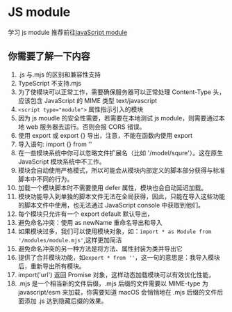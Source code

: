 # JS module

学习 js module 推荐前往[javaScript module](https://developer.mozilla.org/zh-CN/docs/Web/JavaScript/Guide/Modules)

## 你需要了解一下内容

1. .js 与.mjs 的区别和兼容性支持
2. TypeScript 不支持.mjs
3. 为了使模块可以正常工作，需要确保服务器可以正常处理 Content-Type 头，应该包含 JavaScript 的 MIME 类型 text/javascript
4. `<script type="module">` 属性指示引入的模块
5. 因为 js moudle 的安全性需要，若需要在本地测试 js module，则需要通过本地 web 服务器去运行。否则会报 CORS 错误。
6. 使用 export 或 export {} 导出，注意，不能在函数内使用 export
7. 导入语句: import {} from ''
8. 在一些模块系统中你可以忽略文件扩展名（比如 '/model/squre'）。这在原生 JavaScript 模块系统中不工作。
9. 模块会自动使用严格模式，所以可能会从模块内部定义的脚本部分获得与标准脚本中不同的行为。
10. 加载一个模块脚本时不需要使用 defer 属性，模块也会自动延迟加载。
11. 模块功能导入到单独的脚本文件无法在全局获得，因此，只能在导入这些功能的脚本文件中使用，也无法通过 JavaScript console 中获取到他们。
12. 每个模块只允许有一个 export default 默认导出，
13. 避免命名冲突：使用 as newName 重命名导出和导入
14. 如果模块过多，我们可以使用模块对象，如：`import * as Module from '/modules/module.mjs'`,这样更加简洁
15. 避免命名冲突的另一种方法是将方法、属性封装为类并导出它
16. 提供了合并模块功能，如`export * from ''`，这一句的意思是：我导入模块后，重新导出所有模块。
17. import('url') 返回 Promise 对象，这样动态加载模块可以有效优化性能，
18. .mjs 是一个相当新的文件后缀，.mjs 后缀的文件需要以 MIME-type 为 javascript/esm 来加载，你需要知道 macOS 会悄悄地在 .mjs 后缀的文件后面添加 .js 达到隐藏后缀的效果。
